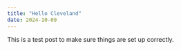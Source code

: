 ```yaml
---
title: "Hello Cleveland"
date: 2024-10-09
---
```


This is a test post to make sure things are set up correctly.
